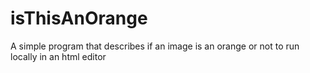# isThisAnOrange
A simple program that describes if an image is an orange or not to run locally in an html editor
